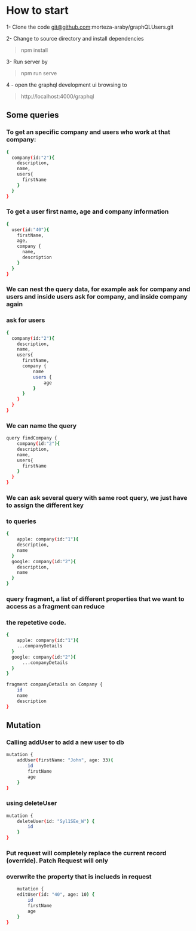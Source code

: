 # How to start

1- Clone the code git@github.com:morteza-araby/graphQLUsers.git

2- Change to source directory and install dependencies

> npm install

3- Run server by 

> npm run serve

4 - open the graphql development ui browsing to

> http://localhost:4000/graphql



## Some queries
### To get an specific company and users who work at that company:

```bash
{
  company(id:"2"){
    description,
    name,
    users{
      firstName
    }
  }
}
```
### To get a user first name, age and company information 
```bash
{
  user(id:"40"){
    firstName,
    age,
    company {
      name,
      description
    }
  }
}
```
### We can nest the query data, for example ask for company and users and inside users ask for company, and inside company again
### ask for users
```bash
{
  company(id:"2"){
    description,
    name,
    users{
      firstName,
	  company {
		  name
		  users {
			  age
		  }
	  }
    }
  }
}
```
### We can name the query
```bash
query findCompany {
	company(id:"2"){
    description,
    name,
    users{
      firstName
    }
  }
}
```
### We can ask several query with same root query, we just have to assign the different key 
### to queries
```bash
{
	apple: company(id:"1"){
    description,
    name
  }
  google: company(id:"2"){
    description,
    name
  }
}
```

### query fragment, a list of different properties that we want to access as a fragment can reduce
### the repetetive code.
```bash
{
	apple: company(id:"1"){
    ...companyDetails
  }
  google: company(id:"2"){
	  ...companyDetails
  }
}

fragment companyDetails on Company {
	id
	name
	description
}

```
## Mutation
### Calling addUser to add a new user to db
```bash
mutation {
	addUser(firstName: "John", age: 33){
		id
		firstName
		age
	}
}
```
### using deleteUser

```bash
mutation {
	deleteUser(id: "Syl1SEe_W") {
		id
	}
}
```

### Put request will completely replace the current record (override). Patch Request will only
### overwrite the property that is inclueds in request


```bash
	mutation {
	editUser(id: "40", age: 10) {
		id
		firstName
		age
	}
}
```